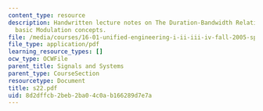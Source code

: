 ```yaml
---
content_type: resource
description: Handwritten lecture notes on The Duration-Bandwidth Relations involving
  basic Modulation concepts.
file: /media/courses/16-01-unified-engineering-i-ii-iii-iv-fall-2005-spring-2006/8d2dffcb2beb2ba04c0ab166289d7e7a_s22.pdf
file_type: application/pdf
learning_resource_types: []
ocw_type: OCWFile
parent_title: Signals and Systems
parent_type: CourseSection
resourcetype: Document
title: s22.pdf
uid: 8d2dffcb-2beb-2ba0-4c0a-b166289d7e7a
---
```

